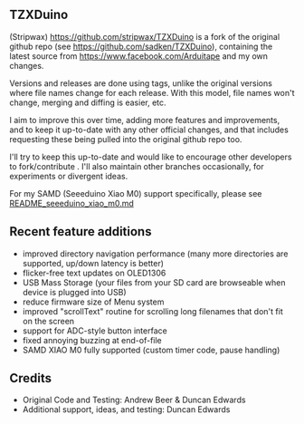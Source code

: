 ## TZXDuino

(Stripwax)
https://github.com/stripwax/TZXDuino is a fork of the original github repo (see https://github.com/sadken/TZXDuino), containing the latest source from https://www.facebook.com/Arduitape and my own changes.

Versions and releases are done using tags, unlike the original versions where file names change for each release.  With this model, file names won't change, merging and diffing is easier, etc.

I aim to improve this over time, adding more features and improvements, and to keep it up-to-date with any other official changes, and that includes requesting these being pulled into the original github repo too.

I'll try to keep this up-to-date and would like to encourage other developers to fork/contribute .
I'll also maintain other branches occasionally, for experiments or divergent ideas.

For my SAMD (Seeeduino Xiao M0) support specifically, please see [README_seeeduino_xiao_m0.md](README_seeeduino_xiao_m0.md)

## Recent feature additions
* improved directory navigation performance (many more directories are supported, up/down latency is better)
* flicker-free text updates on OLED1306
* USB Mass Storage (your files from your SD card are browseable when device is plugged into USB)
* reduce firmware size of Menu system
* improved "scrollText" routine for scrolling long filenames that don't fit on the screen
* support for ADC-style button interface
* fixed annoying buzzing at end-of-file
* SAMD XIAO M0 fully supported (custom timer code, pause handling)

## Credits
* Original Code and Testing: Andrew Beer & Duncan Edwards
* Additional support, ideas, and testing: Duncan Edwards

